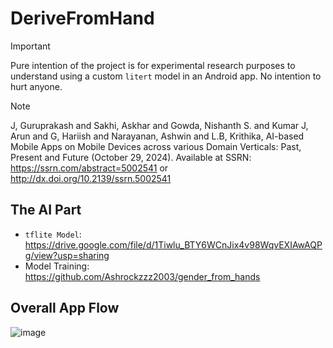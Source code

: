 # DeriveFromHand

> [!IMPORTANT]
> Pure intention of the project is for experimental research purposes to understand using a custom `litert` model in an Android app. No intention to hurt anyone.


> [!Note]
> J, Guruprakash and Sakhi, Askhar and Gowda, Nishanth S. and Kumar J, Arun and G, Hariish and Narayanan, Ashwin and L.B, Krithika, AI-based Mobile Apps on Mobile Devices across various Domain Verticals: Past, Present and Future (October 29, 2024). Available at SSRN: https://ssrn.com/abstract=5002541 or http://dx.doi.org/10.2139/ssrn.5002541

## The AI Part

- `tflite Model`: https://drive.google.com/file/d/1Tiwlu_BTY6WCnJix4v98WqvEXIAwAQPg/view?usp=sharing
- Model Training: https://github.com/Ashrockzzz2003/gender_from_hands

## Overall App Flow

![image](https://github.com/user-attachments/assets/4e45c976-2c07-40ab-98ee-0714216711e9)

